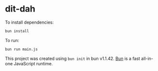 # dit-dah

To install dependencies:

```bash
bun install
```

To run:

```bash
bun run main.js
```

This project was created using `bun init` in bun v1.1.42. [Bun](https://bun.sh) is a fast all-in-one JavaScript runtime.
